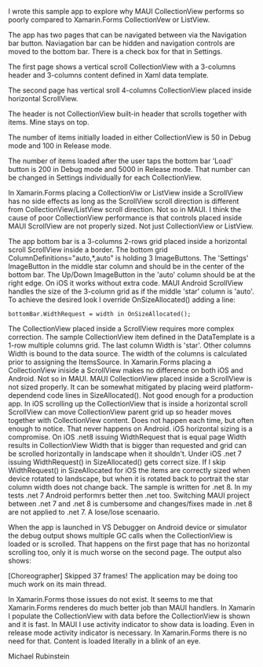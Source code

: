 I wrote this sample app to explore why MAUI CollectionView performs so poorly compared to Xamarin.Forms CollectionVew or ListView.

The app has two pages that can be navigated between via the Navigation bar button. Naviagation bar can be hidden and navigation controls are moved to the bottom bar. There is a check box for that in Settings.

The first page shows a vertical scroll CollectionView with a 3-columns header and 3-columns content defined in Xaml data template.

The second page has vertical sroll 4-columns CollectionView placed inside horizontal ScrollView.

The header is not CollectionView built-in header that scrolls together with items. Mine stays on top.

The number of items initially loaded in either CollectionView is 50 in Debug mode and 100 in Release mode.

The number of items loaded after the user taps the bottom bar 'Load' button is 200 in Debug mode and 5000 in Release mode. That number can be changed in Settings individually for each CollectionView.

In Xamarin.Forms placing a CollectionViw or ListView inside a ScrollView has no side effects as long as the ScrollView scroll direction is different from CollectionView/ListView scroll direction.
Not so in MAUI. I think the cause of poor CollectionView performance is that controls placed inside MAUI ScrollView are not properly sized. Not just CollectionView or ListView.

The app bottom bar is a 3-columns 2-rows grid placed inside a horizontal scroll ScrollView inside a border. 
The bottom grid ColumnDefinitions="auto,*,auto" is holding 3 ImageButtons. The 'Settings' ImageButton in the middle star column and should be in the center of the bottom bar. The Up/Down ImageButton in the 'auto' column should be at the right edge. On iOS it works without extra code. MAUI Android ScrollView  handles the size of the 3-column grid as if the middle 'star' column is 'auto'. To achieve the desired look I override OnSizeAllocated() adding a line:

	bottomBar.WidthRequest = width in OnSizeAllocated();

The CollectionView placed inside a ScrollView requires more complex correction. 
The sample CollectionView item defined in the DataTemplate is a 1-row multiple columns grid. The last column Width is 'star'. Other columns Width is bound to the data source. The width of the columns is calculated prior to assigning the ItemsSource. In Xamarin.Forms placing a CollectionView iniside a ScrollView makes no difference on both iOS and Android. Not so in MAUI. MAUI CollectionView placed inside a ScrollView is not sized properly. It can be somewhat mitigated by placing weird platform-dependend code lines in SizeAllocated(). Not good enough for a production app. In iOS scrolling up the CollectionView that is inside a horizontal scroll ScrollView can move CollectionView parent grid up so header moves together with CollectionView content. Does not happen each time, but often enough to notice. That never happens on Android. iOS horizontal sizing is a compromise. On iOS .net8 issuing WidthRequest that is equal page Width results in CollectionView Width that is bigger than requested and grid can be scrolled horizontally in landscape when it shouldn't. Under iOS .net 7 issuing WidthRequest() in SizeAllocated() gets correct size. If I skip WidthRequest() in SizeAllocated for iOS the items are correctly sized when device rotated to landscape, but when it is rotated back to portrait the star column width does not change back.
The sample is written for .net 8. In my tests .net 7 Android performrs better then .net too. Switching MAUI project between .net 7 and .net 8 is cumbersome and changes/fixes made in .net 8 are not applied to .net 7. A lose/lose scenaario.

When the app is launched in VS Debugger on Android device or simulator the debug output shows multiple GC calls when the CollectionView is loaded or is scrolled. That happens on the first page that has no horizontal scrolling too, only it is much worse on the second page. The output also shows:

[Choreographer] Skipped 37 frames!  The application may be doing too much work on its main thread.

In Xamarin.Forms those issues do not exist. It seems to me that Xamarin.Forms renderes do much better job than MAUI handlers. In Xamarin I populate the CollectionView with data before the CollectionView is shown and it is fast. In MAUI I use activity indicator to show data is loading. Even in release mode activity indicator is necessary. In Xamarin.Forms there is no need for that. Content is loaded literally in a blink of an eye. 
 

Michael Rubinstein 
